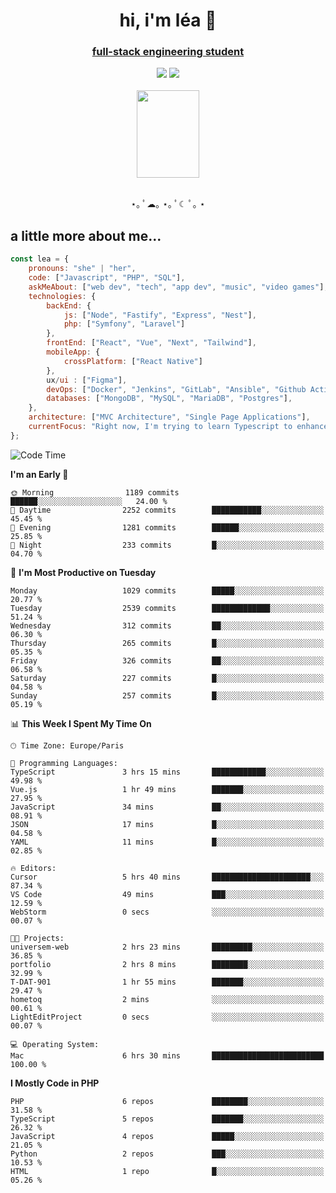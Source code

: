 <h1 align="center">hi, i'm léa 🌙</h1>
<h3 align="center"><ins>full-stack engineering student</ins></h3>  
<div align="center">
  <a href="https://www.linkedin.com/in/lea-reiter22/"><img src="https://img.shields.io/badge/LinkedIn-0077B5?style=for-the-badge&logo=linkedin&logoColor=white"/></a>
  <a href="mailto:lea.reiter@outlook.fr"><img src="https://img.shields.io/badge/Contact-2A2A2A?style=for-the-badge&logo=minutemailer&logoColor=white"/></a>
</div>
<br>
  <div align="center">  <img src="https://github.com/xmnchild/xmnchild/blob/main/1702415560_StardewValleyHappyGreyCat.png" height="140" width="100"/>
</div>
<br>
  <p align="center">
                 ⋆｡ ﾟ☁︎｡ ⋆｡ ﾟ☾ ﾟ｡ ⋆
  </p>
  <h2>a little more about me...</h2>
  
```js
const lea = {
    pronouns: "she" | "her",
    code: ["Javascript", "PHP", "SQL"],
    askMeAbout: ["web dev", "tech", "app dev", "music", "video games"],
    technologies: {
        backEnd: {
            js: ["Node", "Fastify", "Express", "Nest"],
            php: ["Symfony", "Laravel"]
        },
        frontEnd: ["React", "Vue", "Next", "Tailwind"],
        mobileApp: {
            crossPlatform: ["React Native"]
        },
        ux/ui : ["Figma"],
        devOps: ["Docker", "Jenkins", "GitLab", "Ansible", "Github Actions"],
        databases: ["MongoDB", "MySQL", "MariaDB", "Postgres"],
    },
    architecture: ["MVC Architecture", "Single Page Applications"],
    currentFocus: "Right now, I'm trying to learn Typescript to enhance my Javascript development.",
};
```
<!--START_SECTION:waka-->
![Code Time](http://img.shields.io/badge/Code%20Time-176%20hrs%207%20mins-blue)

**I'm an Early 🐤** 

```text
🌞 Morning                1189 commits        ██████░░░░░░░░░░░░░░░░░░░   24.00 % 
🌆 Daytime                2252 commits        ███████████░░░░░░░░░░░░░░   45.45 % 
🌃 Evening                1281 commits        ██████░░░░░░░░░░░░░░░░░░░   25.85 % 
🌙 Night                  233 commits         █░░░░░░░░░░░░░░░░░░░░░░░░   04.70 % 
```
📅 **I'm Most Productive on Tuesday** 

```text
Monday                   1029 commits        █████░░░░░░░░░░░░░░░░░░░░   20.77 % 
Tuesday                  2539 commits        █████████████░░░░░░░░░░░░   51.24 % 
Wednesday                312 commits         ██░░░░░░░░░░░░░░░░░░░░░░░   06.30 % 
Thursday                 265 commits         █░░░░░░░░░░░░░░░░░░░░░░░░   05.35 % 
Friday                   326 commits         ██░░░░░░░░░░░░░░░░░░░░░░░   06.58 % 
Saturday                 227 commits         █░░░░░░░░░░░░░░░░░░░░░░░░   04.58 % 
Sunday                   257 commits         █░░░░░░░░░░░░░░░░░░░░░░░░   05.19 % 
```


📊 **This Week I Spent My Time On** 

```text
🕑︎ Time Zone: Europe/Paris

💬 Programming Languages: 
TypeScript               3 hrs 15 mins       ████████████░░░░░░░░░░░░░   49.98 % 
Vue.js                   1 hr 49 mins        ███████░░░░░░░░░░░░░░░░░░   27.95 % 
JavaScript               34 mins             ██░░░░░░░░░░░░░░░░░░░░░░░   08.91 % 
JSON                     17 mins             █░░░░░░░░░░░░░░░░░░░░░░░░   04.58 % 
YAML                     11 mins             █░░░░░░░░░░░░░░░░░░░░░░░░   02.85 % 

🔥 Editors: 
Cursor                   5 hrs 40 mins       ██████████████████████░░░   87.34 % 
VS Code                  49 mins             ███░░░░░░░░░░░░░░░░░░░░░░   12.59 % 
WebStorm                 0 secs              ░░░░░░░░░░░░░░░░░░░░░░░░░   00.07 % 

🐱‍💻 Projects: 
universem-web            2 hrs 23 mins       █████████░░░░░░░░░░░░░░░░   36.85 % 
portfolio                2 hrs 8 mins        ████████░░░░░░░░░░░░░░░░░   32.99 % 
T-DAT-901                1 hr 55 mins        ███████░░░░░░░░░░░░░░░░░░   29.47 % 
hometoq                  2 mins              ░░░░░░░░░░░░░░░░░░░░░░░░░   00.61 % 
LightEditProject         0 secs              ░░░░░░░░░░░░░░░░░░░░░░░░░   00.07 % 

💻 Operating System: 
Mac                      6 hrs 30 mins       █████████████████████████   100.00 % 
```

**I Mostly Code in PHP** 

```text
PHP                      6 repos             ████████░░░░░░░░░░░░░░░░░   31.58 % 
TypeScript               5 repos             ███████░░░░░░░░░░░░░░░░░░   26.32 % 
JavaScript               4 repos             █████░░░░░░░░░░░░░░░░░░░░   21.05 % 
Python                   2 repos             ███░░░░░░░░░░░░░░░░░░░░░░   10.53 % 
HTML                     1 repo              █░░░░░░░░░░░░░░░░░░░░░░░░   05.26 % 
```




<!--END_SECTION:waka-->
